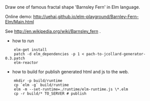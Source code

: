 Draw one of famous fractal shape 'Barnsley Fern' in Elm language.

Online demo: http://uehaj.github.io/elm-playground/Barnley-Fern-Elm/Main.html

See http://en.wikipedia.org/wiki/Barnsley_fern .

* how to run

```
    elm-get install
    patch -d elm_dependencies -p 1 < pach-to-jcollard-generator-0.3.patch
    elm-reactor
```

* how to build for publish generated html and js to the web.

```
    mkdir -p build/runtime
    cp `elm -g` build/runtime
    elm -m --set-runtime=./runtime/elm-runtime.js \*.elm
    cp -r build/* TO_SERVER # publish
```
